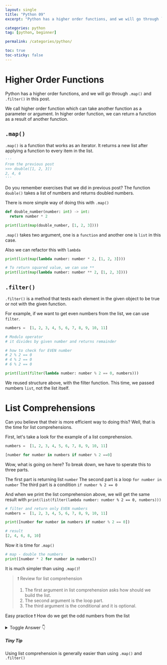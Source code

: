 ```yaml
---
layout: single
title: "Python 09"
excerpt: "Python has a higher order functions, and we will go through `.map()` and `.filter()` in this post."

categories: python
tag: [python, beginner]

permalink: /categories/python/

toc: true
toc-sticky: false
---
```


# Higher Order Functions

Python has a higher order functions, and we will go through `.map()` and `.filter()` in this post.

We call higher order function which can take another function as a parameter or argument. In higher order function, we can return a function as a result of another function.

## `.map()`

`.map()` is a function that works as an iterator. It returns a new list after applying a function to every item in the list.

```python
'''
From the previous post
>>> double([1, 2, 3])
2, 4, 6
'''
```

Do you remember exercises that we did in previous post? The function `double()` takes a list of numbers and returns doubled numbers.

There is more simple way of doing this with `.map()`

```python
def double_number(number: int) -> int:
  return number * 2

print(list(map(double_number, [1, 2, 3])))
```

`.map()` takes two argument, one is a `function` and another one is `list` in this case.

Also we can refactor this with `lambda`

```python
print(list(map(lambda number: number * 2, [1, 2, 3])))

# To return squared value, we can use **
print(list(map(lambda number: number ** 2, [1, 2, 3])))
```

## `.filter()`

`.filter()` is a method that tests each element in the given object to be true or not with the given function.

For example, if we want to get even numbers from the list, we can use `filter`.

```python
numbers =  [1, 2, 3, 4, 5, 6, 7, 8, 9, 10, 11]

# Modulo operator
# it divides by given number and returns remainder

# how to check for EVEN number
# 2 % 2 == 0
# 4 % 2 == 0
# 6 % 2 == 0

print(list(filter(lambda number: number % 2 == 0, numbers)))
```

We reused structure above, with the filter function. This time, we passed numbers `list`, not the list itself.

# List Comprehensions

Can you believe that their is more efficient way to doing this? Well, that is the time for list comprehensions.

First, let's take a look for the example of a list comprehension.

```python
numbers =  [1, 2, 3, 4, 5, 6, 7, 8, 9, 10, 11]

[number for number in numbers if number % 2 ==0]
```

Wow, what is going on here? To break down, we have to sperate this to three parts.

The first part is returning list `number`
The second part is a loop `for number in number`
The third part is a condition `if number % 2 == 0`

And when we print the list comprehension above, we will get the same result with `print(list(filter(lambda number: number % 2 == 0, numbers)))`

```python
# filter and return only EVEN numbers
numbers =  [1, 2, 3, 4, 5, 6, 7, 8, 9, 10, 11]

print([number for number in numbers if number % 2 == 0])

# result
[2, 4, 6, 8, 10]
```

Now it is time for `.map()`

```python
# map - double the numbers
print([number * 2 for number in numbers])
```

It is much simpler than using `.map()`!

> ❗ Review for list comprehension
>
> 1. The first argument in list comprehension asks how should we build the list.
> 2. The second argument is the loop part.
> 3. The third argument is the conditional and it is optional.

Easy practice ❗
How do we get the odd numbers from the list

<details>
  <summary>Toggle Answer 👇</summary>
  <div markdown="1">

```python
# get odd num
print([number for number in numbers if number % 2 != 0])
```

  </div>
</details>

##### **Tiny Tip**

Using list comprehension is generally easier than using `.map()` and `.filter()`
